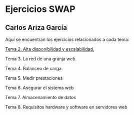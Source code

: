 # Ejercicios SWAP
## Carlos Ariza García  
Aquí se encuentran los ejercicios relacionados a cada tema:  

[Tema 2. Alta disponibilidad y escalabilidad.](https://github.com/AGCarlos/SWAP_1718/blob/master/ejercicios/e2.md)

Tema 3. La red de una granja web.

Tema 4. Balanceo de carga.

Tema 5. Medir prestaciones

Tema 6. Asegurar el sistema web

Tema 7. Almacenamiento de datos

Tema 8. Requisitos hardware y software en servidores web
